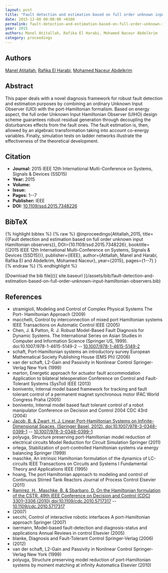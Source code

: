 ```yaml
---
layout: post
title: "Fault detection and estimation based on full order unknown input Hamiltonian observers"
date: 2015-12-08 00:00:00 +0100
permalink: fault-detection-and-estimation-based-on-full-order-unknown-input-hamiltonian-observers
year: 2015
authors: Manel Atitallah, Rafika El Harabi, Mohamed Naceur Abdelkrim
category: proceedings
---
```

 
## Authors
[Manel Atitallah](authors/manel-atitallah), [Rafika El Harabi](authors/rafika-el-harabi), [Mohamed Naceur Abdelkrim](authors/mohamed-naceur-abdelkrim)
 
## Abstract
This paper deals with a novel diagnosis framework for robust fault detection and estimation purposes by combining an ordinary Unknown Input Observer (UIO) with the port-Hamiltonian formalism. Based on energy aspect, the full order Unknown Input Hamiltonian Observer (UIHO) design scheme guarantees robust residual generation through decoupling the disturbances effects from the fault ones. The fault estimation is, then, allowed by an algebraic transformation taking into account co-energy variables. Finally, simulation tests on ladder networks illustrate the effectiveness of the theoretical development.
 
## Citation
- **Journal:** 2015 IEEE 12th International Multi-Conference on Systems, Signals &amp; Devices (SSD15)
- **Year:** 2015
- **Volume:** 
- **Issue:** 
- **Pages:** 1--7
- **Publisher:** IEEE
- **DOI:** [10.1109/ssd.2015.7348226](https://doi.org/10.1109/ssd.2015.7348226)
 
## BibTeX
{% highlight bibtex %}
{% raw %}
@inproceedings{Atitallah_2015,
  title={{Fault detection and estimation based on full order unknown input Hamiltonian observers}},
  DOI={10.1109/ssd.2015.7348226},
  booktitle={{2015 IEEE 12th International Multi-Conference on Systems, Signals &amp; Devices (SSD15)}},
  publisher={IEEE},
  author={Atitallah, Manel and Harabi, Rafika El and Abdelkrim, Mohamed Naceur},
  year={2015},
  pages={1--7}
}
{% endraw %}
{% endhighlight %}
 
[Download the bib file]({{ site.baseurl }}/assets/bib/fault-detection-and-estimation-based-on-full-order-unknown-input-hamiltonian-observers.bib)
 
## References
- stramigioli, Modeling and Control of Complex Physical Systems The Port- Hamiltonian Approach (2009)
- macchelli, Control by interconnection of mixed port Hamiltonian systems IEEE Transactions on Automatic Control IEEE (2005)
- Chen, J. & Patton, R. J. Robust Model-Based Fault Diagnosis for Dynamic Systems. The International Series on Asian Studies in Computer and Information Science (Springer US, 1999). doi:10.1007/978-1-4615-5149-2 -- [10.1007/978-1-4615-5149-2](https://doi.org/10.1007/978-1-4615-5149-2)
- schaft, Port-Hamiltonian systems an introductory survey European Mathematical Society Publishing House (EMS Ph) (2006)
- van der schaft, L2-Gain and Passivity in Nonlinear Control Springer-Verlag New York (1999)
- marton, Energetic approach for actuator fault accommodation Application to bilateral teleoperation Conference on Control and Fault-Tolerant Systems (SysTol) IEEE (2013)
- bonivento, Internal model based framework for tracking and fault tolerant control of a permanent magnet synchronous motor IFAC World Congress Praha (2005)
- bonivento, Internal model based fault tolerant control of a robot manipulator Conference on Decision and Control 2004 CDC 43rd (2004)
- [Jacob, B. & Zwart, H. J. Linear Port-Hamiltonian Systems on Infinite-Dimensional Spaces. (Springer Basel, 2012). doi:10.1007/978-3-0348-0399-1](linear-port-hamiltonian-systems-on-infinite-dimensional-spaces) -- [10.1007/978-3-0348-0399-1](https://doi.org/10.1007/978-3-0348-0399-1)
- polyuga, Structure preserving port-Hamiltonian model reduction of electrical circuits Model Reduction for Circuit Simulation Springer (2011)
- ortega, Stabilization of port-controlled Hamiltonian systems via energy balancing Springer (1999)
- maschke, An intrinsic Hamiltonian formulation of the dynamics of LC-circuits IEEE Transactions on Circuits and Systems I Fundamental Theory and Applications IEEE (1995)
- hoang, The port Hamiltonian approach to modeling and control of Continuous Stirred Tank Reactors Journal of Process Control Elsevier (2011)
- [Ramirez, H., Maschke, B. & Sbarbaro, D. On the Hamiltonian formulation of the CSTR. 49th IEEE Conference on Decision and Control (CDC) 3301–3306 (2010) doi:10.1109/cdc.2010.5717317](on-the-hamiltonian-formulation-of-the-cstr) -- [10.1109/cdc.2010.5717317](https://doi.org/10.1109/cdc.2010.5717317)
- (2007)
- secchi, Control of interactive robotic interfaces A port-Hamiltonian approach Springer (2007)
- isermann, Model-based fault-detection and diagnosis-status and applications Annual Reviews in control Elsevier (2005)
- blanke, Diagnosis and Fault-Tolerant Control Springer-Verlag (2006)
- (2012)
- van der schaft, L2-Gain and Passivity in Nonlinear Control Springer-Verlag New York (1999)
- polyuga, Structure preserving model reduction of port-Hamiltonian systems by moment matching at infinity Automatica Elsevier (2010)

